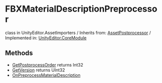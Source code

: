 # FBXMaterialDescriptionPreprocessor
class in UnityEditor.AssetImporters
 / Inherits from: <a href="https://docs.unity3d.com/6000.0/Documentation/ScriptReference/AssetPostprocessor.html">AssetPostprocessor</a> / Implemented in: <a href="https://docs.unity3d.com/6000.0/Documentation/ScriptReference/UnityEditor.CoreModule.html">UnityEditor.CoreModule</a>
## Methods
- <a href="https://docs.unity3d.com/6000.0/Documentation/ScriptReference/FBXMaterialDescriptionPreprocessor.GetPostprocessOrder.html">GetPostprocessOrder</a> returns Int32
- <a href="https://docs.unity3d.com/6000.0/Documentation/ScriptReference/FBXMaterialDescriptionPreprocessor.GetVersion.html">GetVersion</a> returns UInt32
- <a href="https://docs.unity3d.com/6000.0/Documentation/ScriptReference/FBXMaterialDescriptionPreprocessor.OnPreprocessMaterialDescription.html">OnPreprocessMaterialDescription</a>
